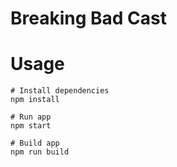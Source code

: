 # Breaking Bad Cast

# Usage

```
# Install dependencies
npm install
```

```
# Run app
npm start
```

```
# Build app
npm run build
```

